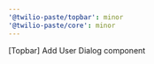 ```yaml
---
'@twilio-paste/topbar': minor
'@twilio-paste/core': minor
---
```


[Topbar] Add User Dialog component
